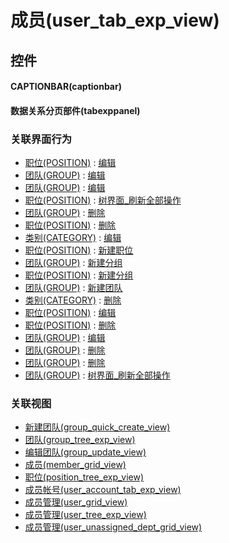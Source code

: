 # 成员(user_tab_exp_view)  <!-- {docsify-ignore-all} -->



## 控件
#### CAPTIONBAR(captionbar)
#### 数据关系分页部件(tabexppanel)


### 关联界面行为
  * [职位(POSITION)](module/Base/position) : [编辑](module/Base/position#界面行为)
  * [团队(GROUP)](module/Base/group) : [编辑](module/Base/group#界面行为)
  * [团队(GROUP)](module/Base/group) : [编辑](module/Base/group#界面行为)
  * [职位(POSITION)](module/Base/position) : [树界面_刷新全部操作](module/Base/position#界面行为)
  * [团队(GROUP)](module/Base/group) : [删除](module/Base/group#界面行为)
  * [职位(POSITION)](module/Base/position) : [删除](module/Base/position#界面行为)
  * [类别(CATEGORY)](module/Base/category) : [编辑](module/Base/category#界面行为)
  * [职位(POSITION)](module/Base/position) : [新建职位](module/Base/position#界面行为)
  * [团队(GROUP)](module/Base/group) : [新建分组](module/Base/group#界面行为)
  * [职位(POSITION)](module/Base/position) : [新建分组](module/Base/position#界面行为)
  * [团队(GROUP)](module/Base/group) : [新建团队](module/Base/group#界面行为)
  * [类别(CATEGORY)](module/Base/category) : [删除](module/Base/category#界面行为)
  * [职位(POSITION)](module/Base/position) : [编辑](module/Base/position#界面行为)
  * [职位(POSITION)](module/Base/position) : [删除](module/Base/position#界面行为)
  * [团队(GROUP)](module/Base/group) : [编辑](module/Base/group#界面行为)
  * [团队(GROUP)](module/Base/group) : [删除](module/Base/group#界面行为)
  * [团队(GROUP)](module/Base/group) : [删除](module/Base/group#界面行为)
  * [团队(GROUP)](module/Base/group) : [树界面_刷新全部操作](module/Base/group#界面行为)

### 关联视图
  * [新建团队(group_quick_create_view)](app/view/group_quick_create_view)
  * [团队(group_tree_exp_view)](app/view/group_tree_exp_view)
  * [编辑团队(group_update_view)](app/view/group_update_view)
  * [成员(member_grid_view)](app/view/member_grid_view)
  * [职位(position_tree_exp_view)](app/view/position_tree_exp_view)
  * [成员帐号(user_account_tab_exp_view)](app/view/user_account_tab_exp_view)
  * [成员管理(user_grid_view)](app/view/user_grid_view)
  * [成员管理(user_tree_exp_view)](app/view/user_tree_exp_view)
  * [成员管理(user_unassigned_dept_grid_view)](app/view/user_unassigned_dept_grid_view)

<script>
 const { createApp } = Vue
  createApp({
    data() {
      return {

      }
    }
  }).use(ElementPlus).mount('#app')
</script>
